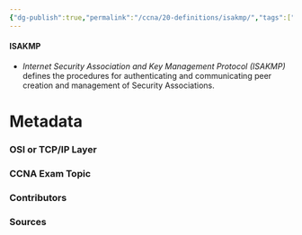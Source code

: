 ```yaml
---
{"dg-publish":true,"permalink":"/ccna/20-definitions/isakmp/","tags":["defs_ccna"],"created":"2023-11-05T10:55:11.000-08:00","updated":"2023-11-06T17:07:01.123-08:00"}
---
```


#### ISAKMP
- *Internet Security Association and Key Management Protocol (ISAKMP)* defines the procedures for authenticating and communicating peer creation and management of Security Associations.


# Metadata
### OSI or TCP/IP Layer

### CCNA Exam Topic

### Contributors

### Sources
